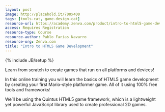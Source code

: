 ```yaml
---
layout: post
image: http://placehold.it/700x400
tags: [tools-cat, game-design-cat]
resource-url: https://academy.zenva.com/product/intro-to-html5-game-development/?zva_src=gda-side-free-quintus
access: Requires Registration
resource-type: Course
resource-author: Pablo Farias Navarro
resource-org: Zenva.com
title: "Intro to HTML5 Game Development"
---
```

{% include JB/setup %}

Learn from scratch to create games that run on all platforms and devices!

In this online training you will learn the basics of HTML5 game development by creating your first Mario-style platformer game. All of it using 100% free tools and frameworks!

We’ll be using the Quintus HTML5 game framework, which is a lightweight yet powerful JavaScript library used to create professional 2D games.
